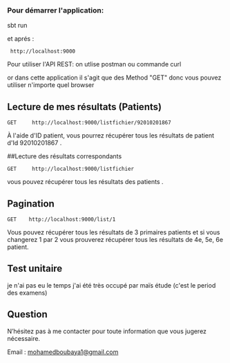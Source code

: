 ### Pour démarrer l'application: 
sbt run 

et aprés :
```
 http://localhost:9000
```
Pour utiliser l'API REST: on utlise postman ou commande curl

or dans cette application il s'agit que des Method "GET" donc vous pouvez utiliser n'importe quel browser 

##  Lecture de mes résultats (Patients)
```
GET     http://localhost:9000/listfichier/92010201867
```
À l'aide d'ID patient, vous pourrez récupérer tous les résultats de patient d'Id 92010201867 . 

##Lecture des résultats correspondants
```
GET     http://localhost:9000/listfichier
```
vous pouvez récupérer tous les résultats des patients .

## Pagination

```
GET    http://localhost:9000/list/1

```
Vous pouvez récupérer tous les résultats de 3 primaires patients et si vous changerez 1 par 2 vous prouverez récupérer tous les résultats de 4e, 5e, 6e patient.

##  Test unitaire

je  n'ai pas eu le temps j'ai été très occupé par maïs étude (c'est le period des examens)

## Question

N’hésitez pas à me contacter pour toute information que vous jugerez nécessaire. 

Email :  mohamedboubaya1@gmail.com
